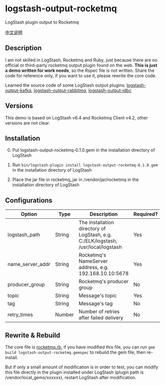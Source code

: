 # logstash-output-rocketmq

LogStash plugin output to Rocketmq

[中文说明](https://github.com/PriestTomb/logstash-output-rocketmq/blob/master/README_zh.md)

## Description

I am not skilled in LogStash, Rocketmq and Ruby, just because there are no official or third-party rocketmq output plugin found on the web. **This is just a demo written for work needs**, so the Rspec file is not written. Share the code for reference only, if you want to use it, please rewrite the core code.

Learned the source code of some LogStash output plugins: [logstash-output-kafka](https://github.com/logstash-plugins/logstash-output-kafka), [logstash-output-rabbitmq](https://github.com/logstash-plugins/logstash-output-rabbitmq), [logstash-output-jdbc](https://github.com/theangryangel/logstash-output-jdbc)

## Versions

This demo is based on LogStash v6.4 and Rocketmq Client v4.2, other versions are not clear.

## Installation

0. Put logstash-output-rocketmq-0.1.0.gem in the installation directory of LogStash

1. Run `bin/logstash-plugin install logstash-output-rocketmq-0.1.0.gem` in the installation directory of LogStash

2. Place the jar file in rocketmq_jar in /vendor/jar/rocketmq in the installation directory of LogStash

## Configurations

|Option|Type|Description|Required?|Default|
|---|---|---|---|---|
|logstash_path|String|The installation directory of LogStash, e.g. C:/ELK/logstash, /usr/local/logstash|Yes||
|name_server_addr|String|Rocketmq's NameServer address, e.g. 192.168.10.10:5678|Yes||
|producer_group|String|Rocketmq's producer group|No|defaultProducerGroup|
|topic|String|Message's topic|Yes||
|tag|String|Message's tag|No|defaultTag|
|retry_times|Number|Number of retries after failed delivery|No|2|

## Rewrite & Rebuild

The core file is [rocketmq.rb](https://github.com/PriestTomb/logstash-output-rocketmq/blob/master/lib/logstash/outputs/rocketmq.rb), if you have modified this file, you can run `gem build logstash-output-rocketmq.gemspec` to rebuild the gem file, then re-install.

But if only a small amount of modification is in order to test, you can modify this file directly in the plugin installed under LogStash (plugin path is /vendor/local_gems/xxxxxx), restart LogStash after modification.
